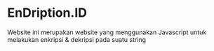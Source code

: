 # EnDription.ID
Website ini merupakan website yang menggunakan Javascript untuk melakukan enkripsi &amp; dekripsi pada suatu string
